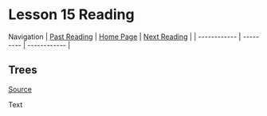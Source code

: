 # Lesson 15 Reading

Navigation
| [Past Reading](../Read-14/README.md) | [Home Page](../README.md) | [Next Reading](../Read-16/README.md) |
| ------------ | --------- | ------------ |

## Trees

[Source](https://codefellows.github.io/common_curriculum/data_structures_and_algorithms/Code_401/class-15/resources/Trees.html)

Text
